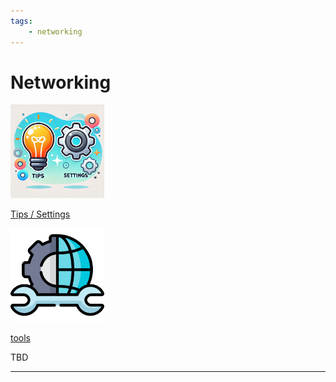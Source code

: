 ```yaml
---
tags:
    - networking
---
```


# Networking

<div class="grid-container">
    <div class="grid-item">
        <a href="tips_settings">
        <img src="images/tips_and_settings.png" width="150" height="150">
        <p>Tips / Settings</p>
        </a>
    </div>
    <div class="grid-item">
    <a href="tools">
        <img src="images/tools.png" width="150" height="150">
        <p>tools</p>
        </a>
    </div>
    <div class="grid-item">
        <p>TBD</p>
    </div>
    
</div>



---

